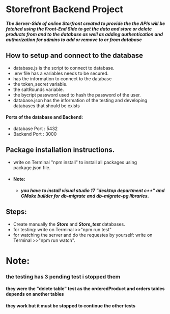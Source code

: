 # Storefront Backend Project
***The Server-Side of online Storfront created to provide the the APIs will be fetched using the Front-End Side to get the data and store or delete products from and to the database as well as adding authentication and authorization for admins to add or remove to or from database***
## How to setup and connect to the database

- database.js is the script to connect to database.
- .env file has a variables needs to be secured.
 - has the information to connect to the database
 - the token_secret variable.
 - the saltRounds variable.
 - the bycript password used to hash the password of the user.
- database.json has the information of the testing and developing databases that should be exists

#### Ports of the database and Backend:
- database Port : 5432
- Backend Port : 3000


## Package installation instructions.
 - write on Terminal "npm install" to install all packages using package.json file.
 - #### Note: 
    - ***you have to install visual studio 17 "desktop department c++" and CMake builder for db-migrate***
      ***and db-migrate-pg libraries.***

## Steps:
 - Create manually the ***Store*** and ***Store_test*** databases.
 - for testing: write on Terminal >>"npm run test"
 - for watching the server and do the requestes by yourself: write on Terminal >>"npm run watch".


# Note: 

 ### the testing has 3 pending test i stopped them
  #### they were the "delete table" test as the orderedProduct and orders tables depends on another tables
  #### they work but it must be stopped to continue the other tests
